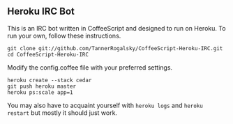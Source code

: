 Heroku IRC Bot
---------------

This is an IRC bot written in CoffeeScript and designed to run on Heroku. To run your own, follow these instructions.

    git clone git://github.com/TannerRogalsky/CoffeeScript-Heroku-IRC.git
    cd CoffeeScript-Heroku-IRC

Modify the config.coffee file with your preferred settings.

    heroku create --stack cedar
    git push heroku master
    heroku ps:scale app=1

You may also have to acquaint yourself with `heroku logs` and `heroku restart` but mostly it should just work.
